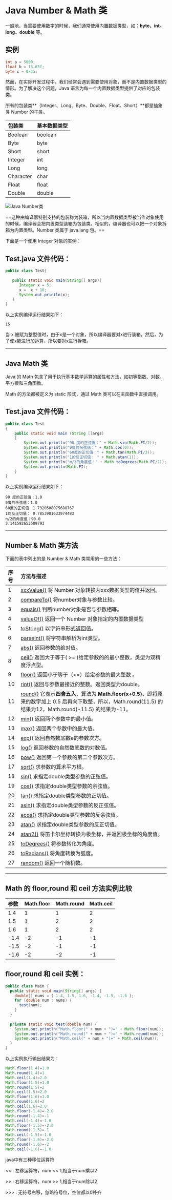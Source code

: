 # Java Number & Math 类

一般地，当需要使用数字的时候，我们通常使用内置数据类型，如：**byte、int、long、double** 等。

## 实例

```java
int a = 5000;
float b = 13.65f;
byte c = 0x4a;
```

然而，在实际开发过程中，我们经常会遇到需要使用对象，而不是内置数据类型的情形。为了解决这个问题，Java 语言为每一个内置数据类型提供了对应的包装类。

所有的包装类**（Integer、Long、Byte、Double、Float、Short）**都是抽象类 Number 的子类。

| 包装类    | 基本数据类型 |
| :-------- | :----------- |
| Boolean   | boolean      |
| Byte      | byte         |
| Short     | short        |
| Integer   | int          |
| Long      | long         |
| Character | char         |
| Float     | float        |
| Double    | double       |

![Java Number类](https://picgo-w.oss-cn-chengdu.aliyuncs.com/img/OOP_WrapperClass.png)

==这种由编译器特别支持的包装称为装箱，所以当内置数据类型被当作对象使用的时候，编译器会把内置类型装箱为包装类。相似的，编译器也可以把一个对象拆箱为内置类型。Number 类属于 java.lang 包。==

下面是一个使用 Integer 对象的实例：

## Test.java 文件代码：

```java
public class Test{
 
   public static void main(String[] args){
      Integer x = 5;
      x =  x + 10;
      System.out.println(x); 
   }
}
```



以上实例编译运行结果如下：

```
15
```

当 x 被赋为整型值时，由于x是一个对象，所以编译器要对x进行装箱。然后，为了使x能进行加运算，所以要对x进行拆箱。

------

## Java Math 类

Java 的 Math 包含了用于执行基本数学运算的属性和方法，如初等指数、对数、平方根和三角函数。

Math 的方法都被定义为 static 形式，通过 Math 类可以在主函数中直接调用。

## Test.java 文件代码：

```java
public class Test 
{      
    public static void main (String []args)      
    {          
        System.out.println("90 度的正弦值：" + Math.sin(Math.PI/2));          
        System.out.println("0度的余弦值：" + Math.cos(0));          
        System.out.println("60度的正切值：" + Math.tan(Math.PI/3));          
        System.out.println("1的反正切值： " + Math.atan(1));          
        System.out.println("π/2的角度值：" + Math.toDegrees(Math.PI/2));          
        System.out.println(Math.PI);      
    }   
}
```



以上实例编译运行结果如下：

```
90 度的正弦值：1.0
0度的余弦值：1.0
60度的正切值：1.7320508075688767
1的反正切值： 0.7853981633974483
π/2的角度值：90.0
3.141592653589793
```

------

## Number & Math 类方法

下面的表中列出的是 Number & Math 类常用的一些方法：

| 序号 | 方法与描述                                                   |
| :--- | :----------------------------------------------------------- |
| 1    | [xxxValue()](https://www.runoob.com/java/number-xxxvalue.html) 将 Number 对象转换为xxx数据类型的值并返回。 |
| 2    | [compareTo()](https://www.runoob.com/java/number-compareto.html) 将number对象与参数比较。 |
| 3    | [equals()](https://www.runoob.com/java/number-equals.html) 判断number对象是否与参数相等。 |
| 4    | [valueOf()](https://www.runoob.com/java/number-valueof.html) 返回一个 Number 对象指定的内置数据类型 |
| 5    | [toString()](https://www.runoob.com/java/number-tostring.html) 以字符串形式返回值。 |
| 6    | [parseInt()](https://www.runoob.com/java/number-parseInt.html) 将字符串解析为int类型。 |
| 7    | [abs()](https://www.runoob.com/java/number-abs.html) 返回参数的绝对值。 |
| 8    | [ceil()](https://www.runoob.com/java/number-ceil.html) 返回大于等于( >= )给定参数的的最小整数，类型为双精度浮点型。 |
| 9    | [floor()](https://www.runoob.com/java/number-floor.html) 返回小于等于（<=）给定参数的最大整数 。 |
| 10   | [rint()](https://www.runoob.com/java/number-rint.html) 返回与参数最接近的整数。返回类型为double。 |
| 11   | [round()](https://www.runoob.com/java/number-round.html) 它表示**四舍五入**，算法为 **Math.floor(x+0.5)**，即将原来的数字加上 0.5 后再向下取整，所以，Math.round(11.5) 的结果为12，Math.round(-11.5) 的结果为-11。 |
| 12   | [min()](https://www.runoob.com/java/number-min.html) 返回两个参数中的最小值。 |
| 13   | [max()](https://www.runoob.com/java/number-max.html) 返回两个参数中的最大值。 |
| 14   | [exp()](https://www.runoob.com/java/number-exp.html) 返回自然数底数e的参数次方。 |
| 15   | [log()](https://www.runoob.com/java/number-log.html) 返回参数的自然数底数的对数值。 |
| 16   | [pow()](https://www.runoob.com/java/number-pow.html) 返回第一个参数的第二个参数次方。 |
| 17   | [sqrt()](https://www.runoob.com/java/number-sqrt.html) 求参数的算术平方根。 |
| 18   | [sin()](https://www.runoob.com/java/number-sin.html) 求指定double类型参数的正弦值。 |
| 19   | [cos()](https://www.runoob.com/java/number-cos.html) 求指定double类型参数的余弦值。 |
| 20   | [tan()](https://www.runoob.com/java/number-tan.html) 求指定double类型参数的正切值。 |
| 21   | [asin()](https://www.runoob.com/java/number-asin.html) 求指定double类型参数的反正弦值。 |
| 22   | [acos()](https://www.runoob.com/java/number-acos.html) 求指定double类型参数的反余弦值。 |
| 23   | [atan()](https://www.runoob.com/java/number-atan.html) 求指定double类型参数的反正切值。 |
| 24   | [atan2()](https://www.runoob.com/java/number-atan2.html) 将笛卡尔坐标转换为极坐标，并返回极坐标的角度值。 |
| 25   | [toDegrees()](https://www.runoob.com/java/number-todegrees.html) 将参数转化为角度。 |
| 26   | [toRadians()](https://www.runoob.com/java/number-toradians.html) 将角度转换为弧度。 |
| 27   | [random()](https://www.runoob.com/java/number-random.html) 返回一个随机数。 |

------

## Math 的 floor,round 和 ceil 方法实例比较

| 参数 | Math.floor | Math.round | Math.ceil |
| :--- | :--------- | :--------- | :-------- |
| 1.4  | 1          | 1          | 2         |
| 1.5  | 1          | 2          | 2         |
| 1.6  | 1          | 2          | 2         |
| -1.4 | -2         | -1         | -1        |
| -1.5 | -2         | -1         | -1        |
| -1.6 | -2         | -2         | -1        |

## floor,round 和 ceil 实例：

```java
public class Main {   
  public static void main(String[] args) {   
    double[] nums = { 1.4, 1.5, 1.6, -1.4, -1.5, -1.6 };   
    for (double num : nums) {   
      test(num);   
    }   
  }   
  
  private static void test(double num) {   
    System.out.println("Math.floor(" + num + ")=" + Math.floor(num));   
    System.out.println("Math.round(" + num + ")=" + Math.round(num));   
    System.out.println("Math.ceil(" + num + ")=" + Math.ceil(num));   
  }   
}
```



以上实例执行输出结果为：

```java
Math.floor(1.4)=1.0
Math.round(1.4)=1
Math.ceil(1.4)=2.0
Math.floor(1.5)=1.0
Math.round(1.5)=2
Math.ceil(1.5)=2.0
Math.floor(1.6)=1.0
Math.round(1.6)=2
Math.ceil(1.6)=2.0
Math.floor(-1.4)=-2.0
Math.round(-1.4)=-1
Math.ceil(-1.4)=-1.0
Math.floor(-1.5)=-2.0
Math.round(-1.5)=-1
Math.ceil(-1.5)=-1.0
Math.floor(-1.6)=-2.0
Math.round(-1.6)=-2
Math.ceil(-1.6)=-1.0
```

java中有三种移位运算符

<<    :   左移运算符，num << 1,相当于num乘以2

\>>    :   右移运算符，num >> 1,相当于num除以2

\>>>   :   无符号右移，忽略符号位，空位都以0补齐